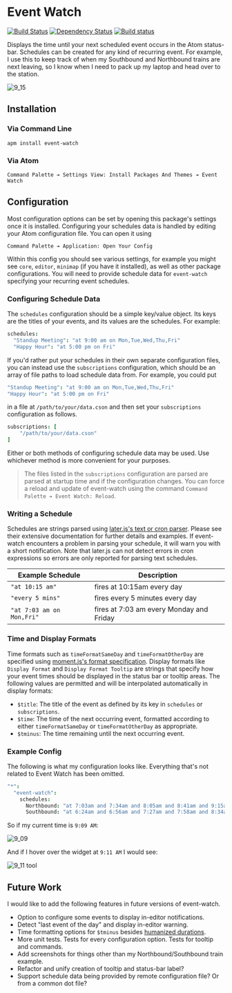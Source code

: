 # Event Watch

[![Build Status](https://travis-ci.org/lexicalunit/event-watch.svg?branch=master)](https://travis-ci.org/lexicalunit/event-watch) [![Dependency Status](https://david-dm.org/lexicalunit/event-watch.svg)](https://david-dm.org/lexicalunit/event-watch) [![Build status](https://ci.appveyor.com/api/projects/status/prnwjjwaa7gita5l/branch/master?svg=true)](https://ci.appveyor.com/project/lexicalunit/event-watch/branch/master)

Displays the time until your next scheduled event occurs in the Atom status-bar. Schedules can be created for any kind of recurring event. For example, I use this to keep track of when my Southbound and Northbound trains are next leaving, so I know when I need to pack up my laptop and head over to the station.

![9_15](https://cloud.githubusercontent.com/assets/1903876/7494968/8f9965f8-f3d0-11e4-84e4-e884f70065b5.png)

## Installation

### Via Command Line

```shell
apm install event-watch
```

### Via Atom

```
Command Palette ➔ Settings View: Install Packages And Themes ➔ Event Watch
```

## Configuration

Most configuration options can be set by opening this package's settings once it is installed. Configuring your schedules data is handled by editing your Atom configuration file. You can open it using

```
Command Palette ➔ Application: Open Your Config
```

Within this config you should see various settings, for example you might see `core`, `editor`, `minimap` (if you have it installed), as well as other package configurations. You will need to provide schedule data for `event-watch` specifying your recurring event schedules.

### Configuring Schedule Data

The `schedules` configuration should be a simple key/value object. Its keys are the titles of your events, and its values are the schedules. For example:

```cson
schedules:
  "Standup Meeting": "at 9:00 am on Mon,Tue,Wed,Thu,Fri"
  "Happy Hour": "at 5:00 pm on Fri"
```

If you'd rather put your schedules in their own separate configuration files, you can instead use the `subscriptions` configuration, which should be an array of file paths to load schedule data from. For example, you could put

```cson
"Standup Meeting": "at 9:00 am on Mon,Tue,Wed,Thu,Fri"
"Happy Hour": "at 5:00 pm on Fri"
```

in a file at `/path/to/your/data.cson` and then set your `subscriptions` configuration as follows.

```cson
subscriptions: [
    "/path/to/your/data.cson"
]
```

Either or both methods of configuring schedule data may be used. Use whichever method is more convenient for your purposes.

> The files listed in the `subscriptions` configuration are parsed are parsed at startup time and if the configuration changes. You can force a reload and update of event-watch using the command `Command Palette ➔ Event Watch: Reload`.

### Writing a Schedule

Schedules are strings parsed using [later.js's text or cron parser](http://bunkat.github.io/later/parsers.html#text). Please see their extensive documentation for further details and examples. If event-watch encounters a problem in parsing your schedule, it will warn you with a short notification. Note that later.js can not detect errors in cron expressions so errors are only reported for parsing text schedules.

| Example Schedule | Description |
| ---------------- | ----------- |
| `"at 10:15 am"`  | fires at 10:15am every day |
| `"every 5 mins"` | fires every 5 minutes every day |
| `"at 7:03 am on Mon,Fri"` | fires at 7:03 am every Monday and Friday |

### Time and Display Formats

Time formats such as `timeFormatSameDay` and `timeFormatOtherDay` are specified using [moment.js's format specification](http://momentjs.com/docs/#/displaying/format/). Display formats like `Display Format` and `Display Format Tooltip` are strings that specify how your event times should be displayed in the status bar or tooltip areas. The following values are permitted and will be interpolated automatically in display formats:

- `$title`: The title of the event as defined by its key in `schedules` or `subscriptions`.
- `$time`: The time of the next occurring event, formatted according to either `timeFormatSameDay` or `timeFormatOtherDay` as appropriate.
- `$tminus`: The time remaining until the next occurring event.

### Example Config

The following is what my configuration looks like. Everything that's not related to Event Watch has been omitted.

```cson
"*":
  "event-watch":
    schedules:
      Northbound: "at 7:03am and 7:34am and 8:05am and 8:41am and 9:15am and 9:44am and 10:15am and 11:15am and 12:15am and  1:15pm and 2:15pm and 3:15pm and 3:44pm and 4:19pm and 4:55pm and 5:27pm and 5:57pm and 6:30pm on Mon,Tue,Wed,Thu,Fri also at 7:30pm and 8:30pm and 9:30pm and 10:30pm and 11:30pm on Fri also at 12:30am on Sat also at 4:41pm and 5:15pm and 5:15pm and 5:49pm and 6:23pm and 6:57pm and 7:31pm and 8:05pm and 8:39pm and 9:13pm and 9:47pm and 10:21pm and 10:55pm and 11:29pm on Sat also at 12:03am on Sun"
      Southbound: "at 6:24am and 6:56am and 7:27am and 7:58am and 8:34am and 9:09am and  9:38am and 10:38am and 11:38am and 12:38am and 1:38pm and 2:38pm and 3:09pm and 3:38pm and 4:13pm and 4:43pm and 5:19pm and 5:51pm on Mon,Tue,Wed,Thu,Fri also at 6:53pm and 7:53pm and 8:24pm and 9:24pm and 10:24pm and 11:24pm on Fri also at 4:00pm and 4:34pm and 5:08pm and 5:42pm and 6:16pm and 6:50pm and 7:24pm and 7:58pm and 8:32pm and 9:06pm and 9:40pm and 10:14pm and 10:48pm and 11:22pm on Sat"
```

So if my current time is `9:09 AM`:

![9_09](https://cloud.githubusercontent.com/assets/1903876/7494974/9435bee0-f3d0-11e4-8000-705086a56860.png)

And if I hover over the widget at `9:11 AM` I would see:

![9_11 tool](https://cloud.githubusercontent.com/assets/1903876/7494970/91ba24e4-f3d0-11e4-9d25-aacc276a1eb7.png)

## Future Work

I would like to add the following features in future versions of event-watch.

- Option to configure some events to display in-editor notifications.
- Detect "last event of the day" and display in-editor warning.
- Time formatting options for `$tminus` besides [humanized durations](http://momentjs.com/docs/#/durations/humanize/).
- More unit tests. Tests for every configuration option. Tests for tooltip and commands.
- Add screenshots for things other than my Northbound/Southbound train example.
- Refactor and unify creation of tooltip and status-bar label?
- Support schedule data being provided by remote configuration file? Or from a common dot file?
